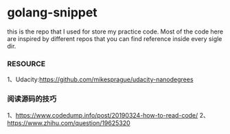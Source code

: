 # golang-snippet
this is the repo that I used for store my practice code. 
Most of the code here are inspired by different repos that you can find reference inside every sigle dir.


### RESOURCE
1、Udacity:https://github.com/mikesprague/udacity-nanodegrees



### 阅读源码的技巧
1、https://www.codedump.info/post/20190324-how-to-read-code/
2、https://www.zhihu.com/question/19625320 

